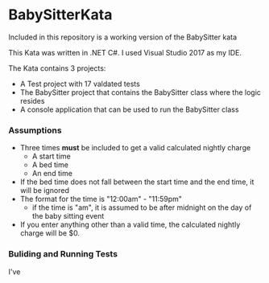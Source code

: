 # BabySitterKata
Included in this repository is a working version of the BabySitter kata

This Kata was written in .NET C#. I used Visual Studio 2017 as my IDE.

The Kata contains 3 projects:
* A Test project with 17 valdated tests
* The BabySitter project that contains the BabySitter class where the logic resides
* A console application that can be used to run the BabySitter class

### Assumptions
* Three times **must** be included to get a valid calculated nightly charge
  * A start time
  * A bed time
  * An end time
* If the bed time does not fall between the start time and the end time, it will be ignored
* The format for the time is "12:00am" - "11:59pm"
  * if the time is "am", it is assumed to be after midnight on the day of the baby sitting event
* If you enter anything other than a valid time, the calculated nightly charge will be $0.


### Buliding and Running Tests

I've 





